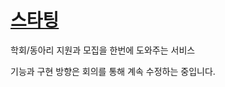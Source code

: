 # [스타팅](https://glaze-breadfruit-31f.notion.site/Starting-ba553ea292db40a1a111fc92a2886e0b)
학회/동아리 지원과 모집을 한번에 도와주는 서비스

기능과 구현 방향은 회의를 통해 계속 수정하는 중입니다.
